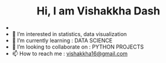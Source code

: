  <h1 align="center">Hi, I am Vishakkha Dash</h1>

- 
- 👀 I’m interested in statistics, data visualization
- 🌱 I’m currently learning : DATA SCIENCE
- 💞️ I’m looking to collaborate on : PYTHON PROJECTS 
- 📫 How to reach me : vishakkha16@gmail.com

<!---
vishakkha16/vishakkha16 is a ✨ special ✨ repository because its `README.md` (this file) appears on your GitHub profile.
You can click the Preview link to take a look at your changes.
--->

